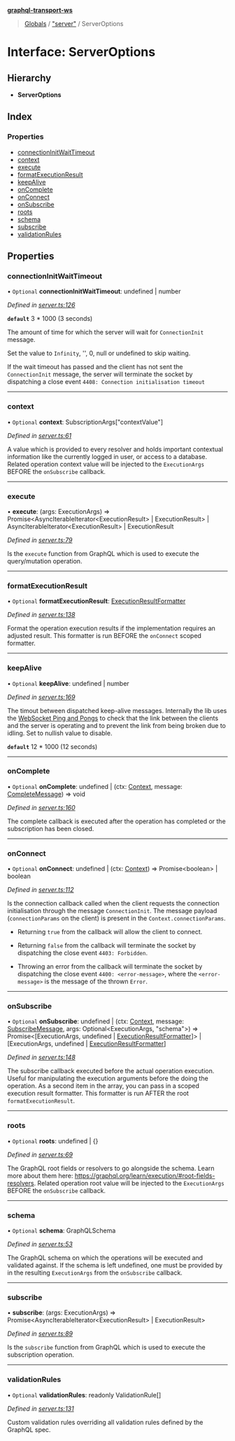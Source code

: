 **[graphql-transport-ws](../README.md)**

> [Globals](../README.md) / ["server"](../modules/_server_.md) / ServerOptions

# Interface: ServerOptions

## Hierarchy

* **ServerOptions**

## Index

### Properties

* [connectionInitWaitTimeout](_server_.serveroptions.md#connectioninitwaittimeout)
* [context](_server_.serveroptions.md#context)
* [execute](_server_.serveroptions.md#execute)
* [formatExecutionResult](_server_.serveroptions.md#formatexecutionresult)
* [keepAlive](_server_.serveroptions.md#keepalive)
* [onComplete](_server_.serveroptions.md#oncomplete)
* [onConnect](_server_.serveroptions.md#onconnect)
* [onSubscribe](_server_.serveroptions.md#onsubscribe)
* [roots](_server_.serveroptions.md#roots)
* [schema](_server_.serveroptions.md#schema)
* [subscribe](_server_.serveroptions.md#subscribe)
* [validationRules](_server_.serveroptions.md#validationrules)

## Properties

### connectionInitWaitTimeout

• `Optional` **connectionInitWaitTimeout**: undefined \| number

*Defined in [server.ts:126](https://github.com/enisdenjo/graphql-transport-ws/blob/d8060fe/src/server.ts#L126)*

**`default`** 3 * 1000 (3 seconds)

The amount of time for which the
server will wait for `ConnectionInit` message.

Set the value to `Infinity`, '', 0, null or undefined to skip waiting.

If the wait timeout has passed and the client
has not sent the `ConnectionInit` message,
the server will terminate the socket by
dispatching a close event `4408: Connection initialisation timeout`

___

### context

• `Optional` **context**: SubscriptionArgs[\"contextValue\"]

*Defined in [server.ts:61](https://github.com/enisdenjo/graphql-transport-ws/blob/d8060fe/src/server.ts#L61)*

A value which is provided to every resolver and holds
important contextual information like the currently
logged in user, or access to a database.
Related operation context value will be injected to the
`ExecutionArgs` BEFORE the `onSubscribe` callback.

___

### execute

•  **execute**: (args: ExecutionArgs) => Promise\<AsyncIterableIterator\<ExecutionResult> \| ExecutionResult> \| AsyncIterableIterator\<ExecutionResult> \| ExecutionResult

*Defined in [server.ts:79](https://github.com/enisdenjo/graphql-transport-ws/blob/d8060fe/src/server.ts#L79)*

Is the `execute` function from GraphQL which is
used to execute the query/mutation operation.

___

### formatExecutionResult

• `Optional` **formatExecutionResult**: [ExecutionResultFormatter](../modules/_server_.md#executionresultformatter)

*Defined in [server.ts:138](https://github.com/enisdenjo/graphql-transport-ws/blob/d8060fe/src/server.ts#L138)*

Format the operation execution results
if the implementation requires an adjusted
result. This formatter is run BEFORE the
`onConnect` scoped formatter.

___

### keepAlive

• `Optional` **keepAlive**: undefined \| number

*Defined in [server.ts:169](https://github.com/enisdenjo/graphql-transport-ws/blob/d8060fe/src/server.ts#L169)*

The timout between dispatched keep-alive messages. Internally the lib
uses the [WebSocket Ping and Pongs]((https://developer.mozilla.org/en-US/docs/Web/API/WebSockets_API/Writing_WebSocket_servers#Pings_and_Pongs_The_Heartbeat_of_WebSockets)) to check that the link between
the clients and the server is operating and to prevent the link from being broken due to idling.
Set to nullish value to disable.

**`default`** 12 * 1000 (12 seconds)

___

### onComplete

• `Optional` **onComplete**: undefined \| (ctx: [Context](_server_.context.md), message: [CompleteMessage](_message_.completemessage.md)) => void

*Defined in [server.ts:160](https://github.com/enisdenjo/graphql-transport-ws/blob/d8060fe/src/server.ts#L160)*

The complete callback is executed after the
operation has completed or the subscription
has been closed.

___

### onConnect

• `Optional` **onConnect**: undefined \| (ctx: [Context](_server_.context.md)) => Promise\<boolean> \| boolean

*Defined in [server.ts:112](https://github.com/enisdenjo/graphql-transport-ws/blob/d8060fe/src/server.ts#L112)*

Is the connection callback called when the
client requests the connection initialisation
through the message `ConnectionInit`. The message
payload (`connectionParams` on the client) is
present in the `Context.connectionParams`.

- Returning `true` from the callback will
allow the client to connect.

- Returning `false` from the callback will
terminate the socket by dispatching the
close event `4403: Forbidden`.

- Throwing an error from the callback will
terminate the socket by dispatching the
close event `4400: <error-message>`, where
the `<error-message>` is the message of the
thrown `Error`.

___

### onSubscribe

• `Optional` **onSubscribe**: undefined \| (ctx: [Context](_server_.context.md), message: [SubscribeMessage](_message_.subscribemessage.md), args: Optional\<ExecutionArgs, \"schema\">) => Promise\<[ExecutionArgs, undefined \| [ExecutionResultFormatter](../modules/_server_.md#executionresultformatter)]> \| [ExecutionArgs, undefined \| [ExecutionResultFormatter](../modules/_server_.md#executionresultformatter)]

*Defined in [server.ts:148](https://github.com/enisdenjo/graphql-transport-ws/blob/d8060fe/src/server.ts#L148)*

The subscribe callback executed before
the actual operation execution. Useful
for manipulating the execution arguments
before the doing the operation. As a second
item in the array, you can pass in a scoped
execution result formatter. This formatter
is run AFTER the root `formatExecutionResult`.

___

### roots

• `Optional` **roots**: undefined \| {}

*Defined in [server.ts:69](https://github.com/enisdenjo/graphql-transport-ws/blob/d8060fe/src/server.ts#L69)*

The GraphQL root fields or resolvers to go
alongside the schema. Learn more about them
here: https://graphql.org/learn/execution/#root-fields-resolvers.
Related operation root value will be injected to the
`ExecutionArgs` BEFORE the `onSubscribe` callback.

___

### schema

• `Optional` **schema**: GraphQLSchema

*Defined in [server.ts:53](https://github.com/enisdenjo/graphql-transport-ws/blob/d8060fe/src/server.ts#L53)*

The GraphQL schema on which the operations
will be executed and validated against. If
the schema is left undefined, one must be
provided by in the resulting `ExecutionArgs`
from the `onSubscribe` callback.

___

### subscribe

•  **subscribe**: (args: ExecutionArgs) => Promise\<AsyncIterableIterator\<ExecutionResult> \| ExecutionResult>

*Defined in [server.ts:89](https://github.com/enisdenjo/graphql-transport-ws/blob/d8060fe/src/server.ts#L89)*

Is the `subscribe` function from GraphQL which is
used to execute the subscription operation.

___

### validationRules

• `Optional` **validationRules**: readonly ValidationRule[]

*Defined in [server.ts:131](https://github.com/enisdenjo/graphql-transport-ws/blob/d8060fe/src/server.ts#L131)*

Custom validation rules overriding all
validation rules defined by the GraphQL spec.
